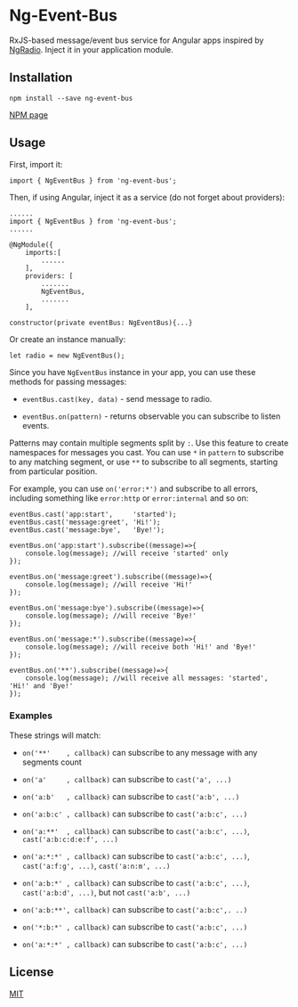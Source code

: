 # Ng-Event-Bus

RxJS-based message/event bus service for Angular apps inspired by [NgRadio](https://github.com/govorov/ng-radio). Inject it in your application module.

## Installation

`npm install --save ng-event-bus`

[NPM page](https://www.npmjs.com/package/ng-event-bus)

## Usage

First, import it:

`import { NgEventBus } from 'ng-event-bus';`

Then, if using Angular, inject it as a service (do not forget about providers):


```
......
import { NgEventBus } from 'ng-event-bus';
......

@NgModule({
    imports:[
		......
    ],
    providers: [
    	.......
        NgEventBus,
        .......
    ],
```

`constructor(private eventBus: NgEventBus){...}`

Or create an instance manually:

`let radio = new NgEventBus();`

Since you have `NgEventBus` instance in your app, you can use these methods for passing messages:

* `eventBus.cast(key, data)` - send message to radio.

* `eventBus.on(pattern)` - returns observable you can subscribe to listen events.

Patterns may contain multiple segments split by `:`. Use this feature to create namespaces for messages you cast. You can use `*` in `pattern` to subscribe to any matching segment, or use `**` to subscribe to all segments, starting from particular position.

For example, you can use `on('error:*')` and subscribe to all errors, including something like `error:http` or `error:internal` and so on:

```
eventBus.cast('app:start',     'started');
eventBus.cast('message:greet', 'Hi!');
eventBus.cast('message:bye',   'Bye!');

eventBus.on('app:start').subscribe((message)=>{
	console.log(message); //will receive 'started' only
});

eventBus.on('message:greet').subscribe((message)=>{
	console.log(message); //will receive 'Hi!'
});

eventBus.on('message:bye').subscribe((message)=>{
	console.log(message); //will receive 'Bye!'
});

eventBus.on('message:*').subscribe((message)=>{
	console.log(message); //will receive both 'Hi!' and 'Bye!'
});

eventBus.on('**').subscribe((message)=>{
	console.log(message); //will receive all messages: 'started', 'Hi!' and 'Bye!'
});

```

### Examples

These strings will match:

* `on('**'    , callback)` can subscribe to any message with any segments count

* `on('a'     , callback)` can subscribe to `cast('a', ...)`

* `on('a:b'   , callback)` can subscribe to `cast('a:b', ...)`

* `on('a:b:c' , callback)` can subscribe to `cast('a:b:c', ...)`

* `on('a:**'  , callback)` can subscribe to `cast('a:b:c', ...)`, `cast('a:b:c:d:e:f', ...)`

* `on('a:*:*' , callback)` can subscribe to `cast('a:b:c', ...)`, `cast('a:f:g', ...)`, `cast('a:n:m', ...)`

* `on('a:b:*' , callback)` can subscribe to `cast('a:b:c', ...)`, `cast('a:b:d', ...)`, but not `cast('a:b', ...)`

* `on('a:b:**', callback)` can subscribe to `cast('a:b:c',. ..)`

* `on('*:b:*' , callback)` can subscribe to `cast('a:b:c', ...)`

* `on('a:*:*' , callback)` can subscribe to `cast('a:b:c', ...)`

## License

[MIT](https://github.com/cristiammercado/ng-event-bus/blob/master/LICENSE)
